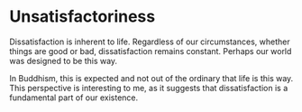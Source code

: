 # Unsatisfactoriness

Dissatisfaction is inherent to life. Regardless of our circumstances, whether things are good or bad, dissatisfaction remains constant. Perhaps our world was designed to be this way. 

In Buddhism, this is expected and not out of the ordinary that life is this way. This perspective is interesting to me, as it suggests that dissatisfaction is a fundamental part of our existence.
